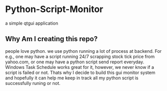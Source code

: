 # Python-Script-Monitor
a simple qtgui application

## Why Am I creating this repo?
people love python. we use python running a lot of process at backend. For e.g., one may have a script running 24/7 scrapping stock tick price from yahoo.com, or one may have a python script send report everyday. Windows Task Schedule works great for it, however, we never know if a script is failed or not. Thats why I decide to build this gui monitor system and hopefully it can help me keep in track all my python script is successfully runing or not.
